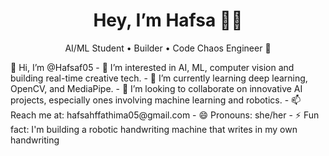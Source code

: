 <h1 align="center">Hey, I’m Hafsa 👩‍💻</h1>
<p align="center">AI/ML Student • Builder • Code Chaos Engineer 🚀</p>
👋 Hi, I’m @Hafsaf05
- 👀 I’m interested in AI, ML, computer vision and building real-time creative tech.
- 🌱 I’m currently learning deep learning, OpenCV, and MediaPipe.
- 💞️ I’m looking to collaborate on innovative AI projects, especially ones involving machine learning and robotics.
- 📫 Reach  me at: hafsahffathima05@gmail.com
- 😄 Pronouns: she/her
- ⚡ Fun fact: I'm building a robotic handwriting machine that writes in my own handwriting
